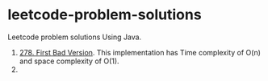 # leetcode-problem-solutions
Leetcode problem solutions Using Java.  

1. [278. First Bad Version](https://github.com/musa-pro/leetcode-problem-solutions/blob/main/FirstBadVersionControl278.java). This implementation has Time complexity of O(n) and space complexity of O(1).
2. 
